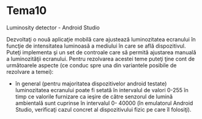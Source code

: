 # Tema10
Luminosity detector - Android Studio

Dezvoltaţi o nouă aplicaţie mobilă care ajustează luminozitatea ecranului în funcţie de intensitatea luminoasă a mediului în care se află dispozitivul. Puteţi implementa şi un set de controale care să permită ajustarea manuală a luminozităţii ecranului. Pentru rezolvarea acestei teme puteţi ţine cont de următoarele aspecte (ce conduc spre una din variantele posibile de rezolvare a temei):
- în general (pentru majoritatea dispozitivelor android testate) luminozitatea ecranului poate fi setată în intervalul de
valori 0-255 în timp ce valorile furnizare ca ieşire de către senzorul de lumină ambientală sunt cuprinse în intervalul 0-
40000 (în emulatorul Android Studio, verificaţi cazul concret al dispozitivului fizic pe care îl folosiţi).
